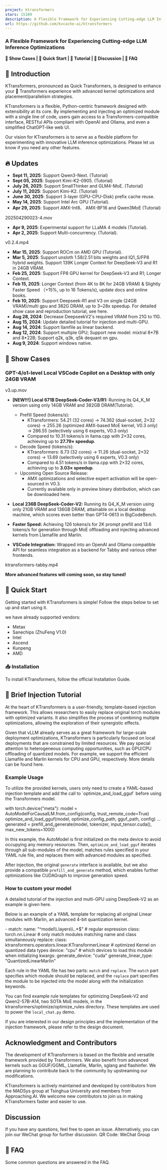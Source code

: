 ```yaml
---
project: ktransformers
stars: 15109
description: A Flexible Framework for Experiencing Cutting-edge LLM Inference Optimizations
url: https://github.com/kvcache-ai/ktransformers
---
```


### A Flexible Framework for Experiencing Cutting-edge LLM Inference Optimizations

**🌟 Show Cases | 🚀 Quick Start | 📃 Tutorial | 💬 Discussion | 🙋 FAQ**

🎉 Introduction
---------------

KTransformers, pronounced as Quick Transformers, is designed to enhance your 🤗 Transformers experience with advanced kernel optimizations and placement/parallelism strategies.  
  
KTransformers is a flexible, Python-centric framework designed with extensibility at its core. By implementing and injecting an optimized module with a single line of code, users gain access to a Transformers-compatible interface, RESTful APIs compliant with OpenAI and Ollama, and even a simplified ChatGPT-like web UI.  
  
Our vision for KTransformers is to serve as a flexible platform for experimenting with innovative LLM inference optimizations. Please let us know if you need any other features.

🔥 Updates
----------

-   **Sept 11, 2025**: Support Qwen3-Next. (Tutorial)
-   **Sept 05, 2025**: Support Kimi-K2-0905. (Tutorial)
-   **July 26, 2025**: Support SmallThinker and GLM4-MoE. (Tutorial)
-   **July 11, 2025**: Support Kimi-K2. (Tutorial)
-   **June 30, 2025**: Support 3-layer (GPU-CPU-Disk) prefix cache reuse.
-   **May 14, 2025**: Support Intel Arc GPU (Tutorial).
-   **Apr 29, 2025**: Support AMX-Int8、 AMX-BF16 and Qwen3MoE (Tutorial)

202504290023-4.mov

-   **Apr 9, 2025**: Experimental support for LLaMA 4 models (Tutorial).
-   **Apr 2, 2025**: Support Multi-concurrency. (Tutorial).

v0.2.4.mp4

-   **Mar 15, 2025**: Support ROCm on AMD GPU (Tutorial).
-   **Mar 5, 2025**: Support unsloth 1.58/2.51 bits weights and IQ1\_S/FP8 hybrid weights. Support 139K Longer Context for DeepSeek-V3 and R1 in 24GB VRAM.
-   **Feb 25, 2025**: Support FP8 GPU kernel for DeepSeek-V3 and R1; Longer Context.
-   **Feb 15, 2025**: Longer Context (from 4K to 8K for 24GB VRAM) & Slightly Faster Speed （+15%, up to 16 Tokens/s), update docs and online books.
-   **Feb 10, 2025**: Support Deepseek-R1 and V3 on single (24GB VRAM)/multi gpu and 382G DRAM, up to 3~28x speedup. For detailed show case and reproduction tutorial, see here.
-   **Aug 28, 2024**: Decrease DeepseekV2's required VRAM from 21G to 11G.
-   **Aug 15, 2024**: Update detailed tutorial for injection and multi-GPU.
-   **Aug 14, 2024**: Support llamfile as linear backend.
-   **Aug 12, 2024**: Support multiple GPU; Support new model: mixtral 8\*7B and 8\*22B; Support q2k, q3k, q5k dequant on gpu.
-   **Aug 9, 2024**: Support windows native.

🌟 Show Cases
-------------

### GPT-4/o1-level Local VSCode Copilot on a Desktop with only 24GB VRAM

v3.up.mov

-   **\[NEW!!!\] Local 671B DeepSeek-Coder-V3/R1:** Running its Q4\_K\_M version using only 14GB VRAM and 382GB DRAM(Tutorial).
    
    -   Prefill Speed (tokens/s):
        -   KTransformers: 54.21 (32 cores) → 74.362 (dual-socket, 2×32 cores) → 255.26 (optimized AMX-based MoE kernel, V0.3 only) → 286.55 (selectively using 6 experts, V0.3 only)
        -   Compared to 10.31 tokens/s in llama.cpp with 2×32 cores, achieving up to **27.79× speedup**.
    -   Decode Speed (tokens/s):
        -   KTransformers: 8.73 (32 cores) → 11.26 (dual-socket, 2×32 cores) → 13.69 (selectively using 6 experts, V0.3 only)
        -   Compared to 4.51 tokens/s in llama.cpp with 2×32 cores, achieving up to **3.03× speedup**.
    -   Upcoming Open Source Release:
        -   AMX optimizations and selective expert activation will be open-sourced in V0.3.
        -   Currently available only in preview binary distribution, which can be downloaded here.
-   **Local 236B DeepSeek-Coder-V2:** Running its Q4\_K\_M version using only 21GB VRAM and 136GB DRAM, attainable on a local desktop machine, which scores even better than GPT4-0613 in BigCodeBench.
    

-   **Faster Speed:** Achieving 126 tokens/s for 2K prompt prefill and 13.6 tokens/s for generation through MoE offloading and injecting advanced kernels from Llamafile and Marlin.
-   **VSCode Integration:** Wrapped into an OpenAI and Ollama compatible API for seamless integration as a backend for Tabby and various other frontends.

ktransformers-tabby.mp4

**More advanced features will coming soon, so stay tuned!**

🚀 Quick Start
--------------

Getting started with KTransformers is simple! Follow the steps below to set up and start using it.

we have already supported vendors:

-   Metax
-   Sanechips (ZhuFeng V1.0)
-   Intel
-   Ascend
-   Kunpeng
-   AMD

### 📥 Installation

To install KTransformers, follow the official Installation Guide.

📃 Brief Injection Tutorial
---------------------------

At the heart of KTransformers is a user-friendly, template-based injection framework. This allows researchers to easily replace original torch modules with optimized variants. It also simplifies the process of combining multiple optimizations, allowing the exploration of their synergistic effects.  

Given that vLLM already serves as a great framework for large-scale deployment optimizations, KTransformers is particularly focused on local deployments that are constrained by limited resources. We pay special attention to heterogeneous computing opportunities, such as GPU/CPU offloading of quantized models. For example, we support the efficient Llamafile and Marlin kernels for CPU and GPU, respectively. More details can be found here.

### Example Usage

To utilize the provided kernels, users only need to create a YAML-based injection template and add the call to \`optimize\_and\_load\_gguf\` before using the Transformers model.

with torch.device("meta"):
    model \= AutoModelForCausalLM.from\_config(config, trust\_remote\_code\=True)
optimize\_and\_load\_gguf(model, optimize\_config\_path, gguf\_path, config)
...
generated \= prefill\_and\_generate(model, tokenizer, input\_tensor.cuda(), max\_new\_tokens\=1000)

In this example, the AutoModel is first initialized on the meta device to avoid occupying any memory resources. Then, `optimize_and_load_gguf` iterates through all sub-modules of the model, matches rules specified in your YAML rule file, and replaces them with advanced modules as specified.

After injection, the original `generate` interface is available, but we also provide a compatible `prefill_and_generate` method, which enables further optimizations like CUDAGraph to improve generation speed.

### How to custom your model

A detailed tutorial of the injection and multi-GPU using DeepSeek-V2 as an example is given here.

Below is an example of a YAML template for replacing all original Linear modules with Marlin, an advanced 4-bit quantization kernel.

\- match:
    name: "^model\\\\.layers\\\\..\*$"  # regular expression 
    class: torch.nn.Linear  # only match modules matching name and class simultaneously
  replace:
    class: ktransformers.operators.linear.KTransformerLinear  # optimized Kernel on quantized data types
    device: "cpu"   # which devices to load this module when initializing
    kwargs:
      generate\_device: "cuda"
      generate\_linear\_type: "QuantizedLinearMarlin"

Each rule in the YAML file has two parts: `match` and `replace`. The `match` part specifies which module should be replaced, and the `replace` part specifies the module to be injected into the model along with the initialization keywords.

You can find example rule templates for optimizing DeepSeek-V2 and Qwen2-57B-A14, two SOTA MoE models, in the ktransformers/optimize/optimize\_rules directory. These templates are used to power the `local_chat.py` demo.

If you are interested in our design principles and the implementation of the injection framework, please refer to the design document.

Acknowledgment and Contributors
-------------------------------

The development of KTransformers is based on the flexible and versatile framework provided by Transformers. We also benefit from advanced kernels such as GGUF/GGML, Llamafile, Marlin, sglang and flashinfer. We are planning to contribute back to the community by upstreaming our modifications.

KTransformers is actively maintained and developed by contributors from the MADSys group at Tsinghua University and members from Approaching.AI. We welcome new contributors to join us in making KTransformers faster and easier to use.

Discussion
----------

If you have any questions, feel free to open an issue. Alternatively, you can join our WeChat group for further discussion. QR Code: WeChat Group

🙋 FAQ
------

Some common questions are answered in the FAQ.
